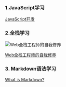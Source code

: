 ### 1.JavaScript学习

[JavaScript开发](https://www.douban.com/doulist/45845519/)


### 2.全栈学习

![Web全栈工程师的自我修养](https://img3.doubanio.com/lpic/s28281864.jpg)

[Web全栈工程师的自我修养](https://book.douban.com/subject/26598045/)

### 3. Markdown语法学习
[What is Markdown?](https://guides.github.com/features/mastering-markdown/#intro)
